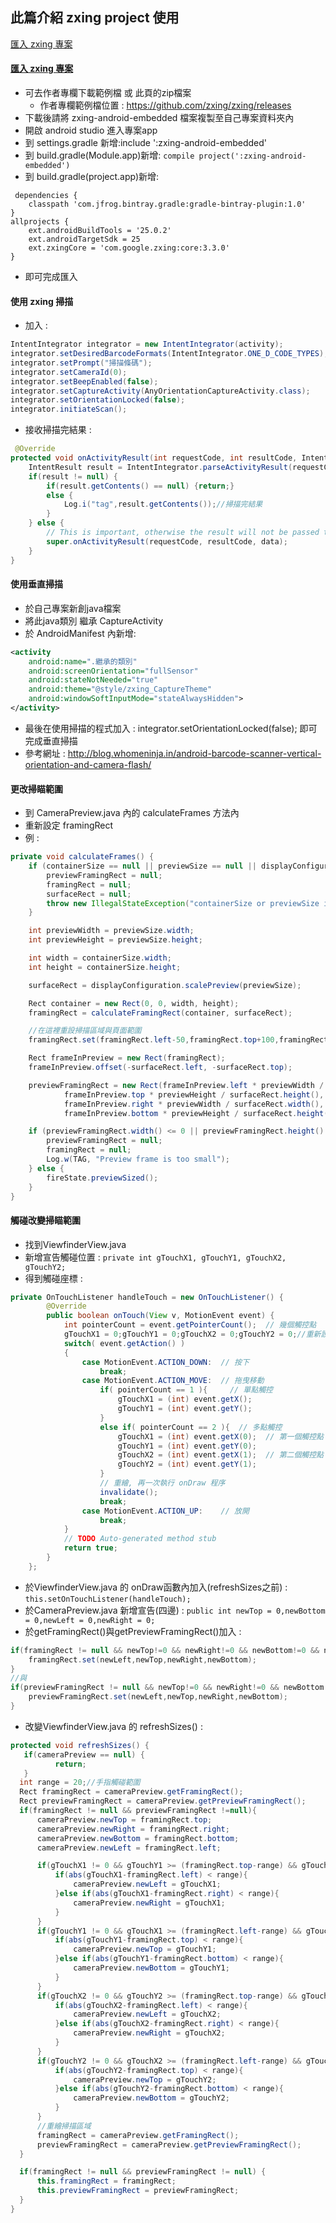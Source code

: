 ## 此篇介紹 zxing project 使用

<a id="top"></a>
<a href="#s1">匯入 zxing 專案</a>

#### <a id="s1" href="#top">匯入 zxing 專案</a>
- 可去作者專欄下載範例檔 或 此頁的zip檔案
  - 作者專欄範例檔位置 : https://github.com/zxing/zxing/releases
- 下載後請將 zxing-android-embedded 檔案複製至自己專案資料夾內
- 開啟 android studio 進入專案app
- 到 settings.gradle 新增:include ':zxing-android-embedded'
- 到 build.gradle(Module.app)新增:
```compile project(':zxing-android-embedded')```
- 到 build.gradle(project.app)新增:
```
 dependencies {
    classpath 'com.jfrog.bintray.gradle:gradle-bintray-plugin:1.0'
}
allprojects {
    ext.androidBuildTools = '25.0.2'
    ext.androidTargetSdk = 25
    ext.zxingCore = 'com.google.zxing:core:3.3.0'
}
```
- 即可完成匯入

#### 使用 zxing 掃描
- 加入 :
```java
IntentIntegrator integrator = new IntentIntegrator(activity);
integrator.setDesiredBarcodeFormats(IntentIntegrator.ONE_D_CODE_TYPES);
integrator.setPrompt("掃描條碼");
integrator.setCameraId(0);
integrator.setBeepEnabled(false);
integrator.setCaptureActivity(AnyOrientationCaptureActivity.class);
integrator.setOrientationLocked(false);
integrator.initiateScan();
```
- 接收掃描完結果 :
```java
 @Override
protected void onActivityResult(int requestCode, int resultCode, Intent data) {
    IntentResult result = IntentIntegrator.parseActivityResult(requestCode, resultCode, data);
    if(result != null) {
        if(result.getContents() == null) {return;}
        else {      
            Log.i("tag",result.getContents());//掃描完結果
        }
    } else {
        // This is important, otherwise the result will not be passed to the fragment
        super.onActivityResult(requestCode, resultCode, data);
    }
}
```

#### 使用垂直掃描
- 於自己專案新創java檔案
- 將此java類別 繼承 CaptureActivity
- 於 AndroidManifest 內新增:
```xml
<activity
    android:name=".繼承的類別"
    android:screenOrientation="fullSensor"
    android:stateNotNeeded="true"
    android:theme="@style/zxing_CaptureTheme"
    android:windowSoftInputMode="stateAlwaysHidden">
</activity>
```
- 最後在使用掃描的程式加入 : integrator.setOrientationLocked(false); 即可完成垂直掃描
- 參考網址 : http://blog.whomeninja.in/android-barcode-scanner-vertical-orientation-and-camera-flash/
       
#### 更改掃瞄範圍
- 到 CameraPreview.java 內的 calculateFrames 方法內
- 重新設定 framingRect
- 例 :
```java
private void calculateFrames() {
    if (containerSize == null || previewSize == null || displayConfiguration == null) {
        previewFramingRect = null;
        framingRect = null;
        surfaceRect = null;
        throw new IllegalStateException("containerSize or previewSize is not set yet");
    }

    int previewWidth = previewSize.width;
    int previewHeight = previewSize.height;

    int width = containerSize.width;
    int height = containerSize.height;

    surfaceRect = displayConfiguration.scalePreview(previewSize);

    Rect container = new Rect(0, 0, width, height);
    framingRect = calculateFramingRect(container, surfaceRect);

    //在這裡重設掃描區域與頁面範圍
    framingRect.set(framingRect.left-50,framingRect.top+100,framingRect.right+50,framingRect.bottom-110);

    Rect frameInPreview = new Rect(framingRect);
    frameInPreview.offset(-surfaceRect.left, -surfaceRect.top);

    previewFramingRect = new Rect(frameInPreview.left * previewWidth / surfaceRect.width(),
            frameInPreview.top * previewHeight / surfaceRect.height(),
            frameInPreview.right * previewWidth / surfaceRect.width(),
            frameInPreview.bottom * previewHeight / surfaceRect.height());

    if (previewFramingRect.width() <= 0 || previewFramingRect.height() <= 0) {
        previewFramingRect = null;
        framingRect = null;
        Log.w(TAG, "Preview frame is too small");
    } else {
        fireState.previewSized();
    }
}
```

#### 觸碰改變掃瞄範圍
- 找到ViewfinderView.java
- 新增宣告觸碰位置 : ```private int gTouchX1, gTouchY1, gTouchX2, gTouchY2;```
- 得到觸碰座標 :
```java
private OnTouchListener handleTouch = new OnTouchListener() {
        @Override
        public boolean onTouch(View v, MotionEvent event) {
            int pointerCount = event.getPointerCount();  // 幾個觸控點
            gTouchX1 = 0;gTouchY1 = 0;gTouchX2 = 0;gTouchY2 = 0;//重新設定座標
            switch( event.getAction() )
            {
                case MotionEvent.ACTION_DOWN:  // 按下
                    break;
                case MotionEvent.ACTION_MOVE:  // 拖曳移動
                    if( pointerCount == 1 ){     // 單點觸控
                        gTouchX1 = (int) event.getX();
                        gTouchY1 = (int) event.getY();
                    }
                    else if( pointerCount == 2 ){  // 多點觸控
                        gTouchX1 = (int) event.getX(0);  // 第一個觸控點
                        gTouchY1 = (int) event.getY(0);
                        gTouchX2 = (int) event.getX(1);  // 第二個觸控點
                        gTouchY2 = (int) event.getY(1);
                    }
                    // 重繪, 再一次執行 onDraw 程序
                    invalidate();
                    break;
                case MotionEvent.ACTION_UP:    // 放開
                    break;
            }
            // TODO Auto-generated method stub
            return true;
        }
    };
```

- 於ViewfinderView.java 的 onDraw函數內加入(refreshSizes之前) : ```this.setOnTouchListener(handleTouch);```
- 於CameraPreview.java 新增宣告(四邊) : ```public int newTop = 0,newBottom = 0,newLeft = 0,newRight = 0;```
- 於getFramingRect()與getPreviewFramingRect()加入 :
```java
if(framingRect != null && newTop!=0 && newRight!=0 && newBottom!=0 && newLeft!=0){
    framingRect.set(newLeft,newTop,newRight,newBottom);
}
//與
if(previewFramingRect != null && newTop!=0 && newRight!=0 && newBottom!=0 && newLeft!=0){
    previewFramingRect.set(newLeft,newTop,newRight,newBottom);
}
```

- 改變ViewfinderView.java 的 refreshSizes() :
```java
protected void refreshSizes() {
   if(cameraPreview == null) {
          return;
   }
  int range = 20;//手指觸碰範圍
  Rect framingRect = cameraPreview.getFramingRect();
  Rect previewFramingRect = cameraPreview.getPreviewFramingRect();
  if(framingRect != null && previewFramingRect !=null){
      cameraPreview.newTop = framingRect.top;
      cameraPreview.newRight = framingRect.right;
      cameraPreview.newBottom = framingRect.bottom;
      cameraPreview.newLeft = framingRect.left;

      if(gTouchX1 != 0 && gTouchY1 >= (framingRect.top-range) && gTouchY1 <= (framingRect.bottom+range)){
          if(abs(gTouchX1-framingRect.left) < range){
              cameraPreview.newLeft = gTouchX1;
          }else if(abs(gTouchX1-framingRect.right) < range){
              cameraPreview.newRight = gTouchX1;
          }
      }
      if(gTouchY1 != 0 && gTouchX1 >= (framingRect.left-range) && gTouchX1 <= (framingRect.right+range)){
          if(abs(gTouchY1-framingRect.top) < range){
              cameraPreview.newTop = gTouchY1;
          }else if(abs(gTouchY1-framingRect.bottom) < range){
              cameraPreview.newBottom = gTouchY1;
          }
      }
      if(gTouchX2 != 0 && gTouchY2 >= (framingRect.top-range) && gTouchY2 <= (framingRect.bottom+range)){
          if(abs(gTouchX2-framingRect.left) < range){
              cameraPreview.newLeft = gTouchX2;
          }else if(abs(gTouchX2-framingRect.right) < range){
              cameraPreview.newRight = gTouchX2;
          }
      }
      if(gTouchY2 != 0 && gTouchX2 >= (framingRect.left-range) && gTouchX2 <= (framingRect.right+range)){
          if(abs(gTouchY2-framingRect.top) < range){
              cameraPreview.newTop = gTouchY2;
          }else if(abs(gTouchY2-framingRect.bottom) < range){
              cameraPreview.newBottom = gTouchY2;
          }
      }
      //重繪掃描區域
      framingRect = cameraPreview.getFramingRect();
      previewFramingRect = cameraPreview.getPreviewFramingRect();
  }

  if(framingRect != null && previewFramingRect != null) {
      this.framingRect = framingRect;
      this.previewFramingRect = previewFramingRect;
  }
}
```
